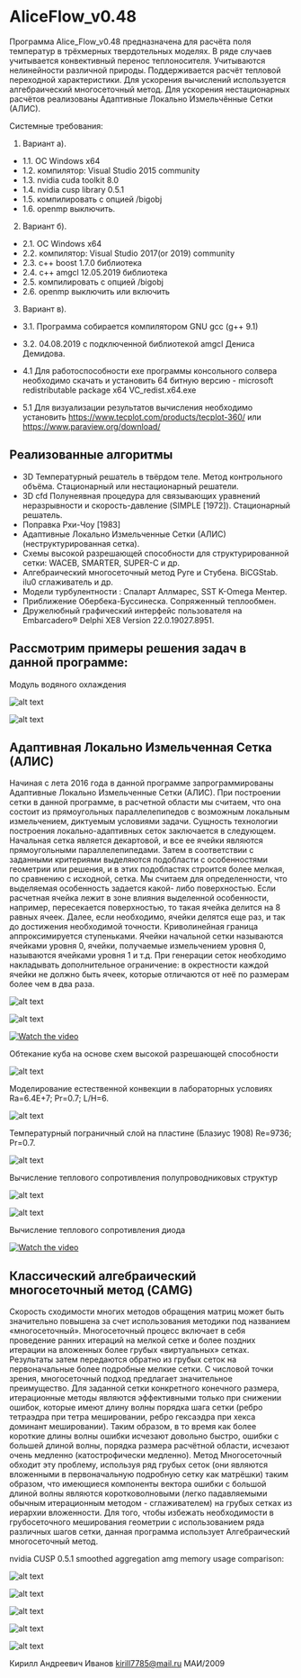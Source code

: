 # AliceFlow_v0.48

Программа Alice_Flow_v0.48 предназначена для расчёта поля температур в трёхмерных твердотельных моделях. В ряде случаев учитывается конвективный перенос теплоносителя. Учитываются нелинейности  различной природы. Поддерживается расчёт тепловой переходной характеристики. Для ускорения вычислений используется алгебраический многосеточный метод. Для ускорения нестационарных  расчётов реализованы Адаптивные Локально Измельчённые Сетки (АЛИС).

Системные требования: 
 1. Вариант а).
* 1.1. OС Windows x64
* 1.2. компилятор: Visual Studio 2015 community
* 1.3. nvidia cuda toolkit 8.0
* 1.4. nvidia cusp library 0.5.1
* 1.5. компилировать с опцией /bigobj
* 1.6. openmp выключить. 
 2. Вариант б). 
* 2.1. OС Windows x64
* 2.2. компилятор: Visual Studio 2017(or 2019) community
* 2.3. c++ boost 1.7.0 библиотека
* 2.4. c++ amgcl 12.05.2019 библиотека
* 2.5. компилировать с опцией /bigobj
* 2.6. openmp выключить или включить 
 3. Вариант в). 
* 3.1. Программа собирается компилятором GNU gcc (g++ 9.1) 
* 3.2. 04.08.2019 с подключенной библиотекой amgcl Дениса Демидова.
   
* 4.1 Для работоспособности exe программы консольного солвера необходимо скачать и установить 64 битную версию -
microsoft redistributable package x64 VC_redist.x64.exe
   
* 5.1 Для визуализации результатов вычисления необходимо установить
https://www.tecplot.com/products/tecplot-360/ 
 или 
https://www.paraview.org/download/
  
## Реализованные алгоритмы
  
* 3D Температурный решатель в твёрдом теле. Метод контрольного объёма. Стационарный или нестационарный решатели.
* 3D cfd Полунеявная процедура для связывающих уравнений неразрывности и скорость-давление  (SIMPLE [1972]). Стационарный решатель.
* Поправка Рхи-Чоу [1983]
* Адаптивные Локально Измельченные Сетки (АЛИС) (неструктурированная сетка).
* Схемы высокой разрешающей способности для структурированной сетки: WACEB, SMARTER, SUPER-C и др.
* Алгебраический многосеточный метод Руге и Стубена. BiCGStab. ilu0 сглаживатель и др.
* Модели турбулентности : Спаларт Аллмарес, SST K-Omega Ментер.
* Приближение Обербека-Буссинеска. Сопряженный теплообмен.
* Дружелюбный графический интерфейс пользователя на  Embarcadero® Delphi XE8 Version 22.0.19027.8951.

  
## Рассмотрим примеры решения задач в данной программе:

Модуль водяного охлаждения

![alt text](https://github.com/kirill7785/algebraic-multigrid-method/blob/master/picture/water_cooling_module.png)


![alt text](https://github.com/kirill7785/algebraic-multigrid-method/blob/master/picture/speed.jpg)

## Адаптивная Локально Измельченная Сетка (АЛИС)

Начиная с лета 2016 года в данной программе запрограммированы Адаптивные Локально Измельченные  Сетки (АЛИС). 
При построении сетки в данной программе,  в расчетной области мы считаем, что она состоит из прямоугольных параллелепипедов с возможным локальным измельчением, диктуемым условиями задачи. 
Сущность технологии построения локально-адаптивных сеток заключается в следующем. Начальная сетка является декартовой, и все ее ячейки являются прямоугольными параллелепипедами. Затем в соответствии с заданными критериями выделяются подобласти с особенностями геометрии или решения, и в этих подобластях строится более мелкая, по сравнению с исходной, сетка. Мы считаем для определенности, что выделяемая особенность задается какой- либо поверхностью. Если расчетная ячейка лежит в зоне влияния выделенной особенности, например, пересекается поверхностью, то такая ячейка делится на 8 равных ячеек. Далее, если необходимо, ячейки делятся еще раз, и так до достижения необходимой точности. Криволинейная граница аппроксимируется ступеньками. Ячейки начальной сетки называются ячейками уровня 0, ячейки, получаемые измельчением уровня 0, называются ячейками уровня 1 и т.д.
При генерации сеток необходимо накладывать дополнительное ограничение: в окрестности каждой ячейки не должно быть ячеек, которые отличаются от неё по размерам более чем в два раза. 

![alt text](https://github.com/kirill7785/algebraic-multigrid-method/blob/master/picture/picALICE.png)

![alt text](https://github.com/kirill7785/algebraic-multigrid-method/blob/master/picture/module.png)

[![Watch the video](https://github.com/kirill7785/algebraic-multigrid-method/blob/master/picture/picFET3.png)](https://yadi.sk/i/Fd9L_d3bAiLD7w)

Обтекание куба на основе схем высокой разрешающей способности

![alt text](https://github.com/kirill7785/algebraic-multigrid-method/blob/master/picture/Cube%20Flow.png)

Моделирование естественной конвекции в лабораторных условиях
Ra=6.4E+7; Pr=0.7; L/H=6.

![alt text](https://github.com/kirill7785/algebraic-multigrid-method/blob/master/picture/Raley_Benar%20Natural%20Convection.png)

Температурный пограничный слой на пластине (Блазиус 1908)
 Re=9736; Pr=0.7.

![alt text](https://github.com/kirill7785/algebraic-multigrid-method/blob/master/picture/Blasius%201908.png)


Вычисление теплового сопротивления полупроводниковых структур

![alt text](https://github.com/kirill7785/algebraic-multigrid-method/blob/master/picture/picFET1.png)

![alt text](https://github.com/kirill7785/algebraic-multigrid-method/blob/master/picture/picFET2.png)

Вычисление теплового сопротивления диода


[![Watch the video](https://github.com/kirill7785/algebraic-multigrid-method/blob/master/picture/Diod.png)](https://yadi.sk/i/3AicztJ3sbb97Q)

## Классический алгебраический многосеточный метод (CAMG)

Скорость сходимости многих методов обращения матриц может быть значительно повышена за счет использования методики под названием «многосеточный». Многосеточный процесс включает в себя проведение ранних итераций на мелкой сетке и более поздних итерации на вложенных более грубых «виртуальных» сетках. Результаты затем передаются обратно из грубых сеток на первоначальные более подробные мелкие  сетки. С числовой точки зрения, многосеточный подход предлагает значительное преимущество. Для заданной сетки конкретного конечного размера, итерационные методы являются эффективными только при снижении ошибок, которые имеют длину волны порядка шага сетки (ребро тетраэдра при тетра мешировании, ребро гексаэдра при хекса доминант мешировании). Таким образом, в то время как более короткие длины волны ошибки исчезают довольно быстро, ошибки с большей длиной волны, порядка размера расчётной области, исчезают очень медленно (катострофически медленно). Метод Многосеточный обходит эту проблему, используя ряд грубых сеток (они являются вложенными в первоначальную подробную сетку как матрёшки) таким образом, что имеющиеся компоненты вектора ошибки с большой длиной волны являются коротковолновыми (легко падавляемыми обычным итерационным методом - сглаживателем) на грубых сетках из иерархии вложенности. Для того, чтобы избежать необходимости в грубосеточного меширования геометрии с использованием ряда различных шагов сетки, данная программа использует Алгебраический многосеточный метод.

nvidia CUSP 0.5.1 smoothed aggregation amg memory usage comparison:

![alt text](https://github.com/kirill7785/algebraic-multigrid-method/blob/master/picture/Comparison-of-operator-complexity-SAMG-versus-AMG1R5_ru.png)

![alt text](https://github.com/kirill7785/algebraic-multigrid-method/blob/master/picture/Comparison-of-operator-complexity-РУМБАv0.14-versus-amg1r5.png)

![alt text](https://github.com/kirill7785/algebraic-multigrid-method/blob/master/picture/RS%20coarsening_ru.png)

![alt text](https://github.com/kirill7785/algebraic-multigrid-method/blob/master/picture/RS2.png)

![alt text](https://github.com/kirill7785/algebraic-multigrid-method/blob/master/picture/picPaper.png)


Кирилл Андреевич Иванов kirill7785@mail.ru МАИ/2009

